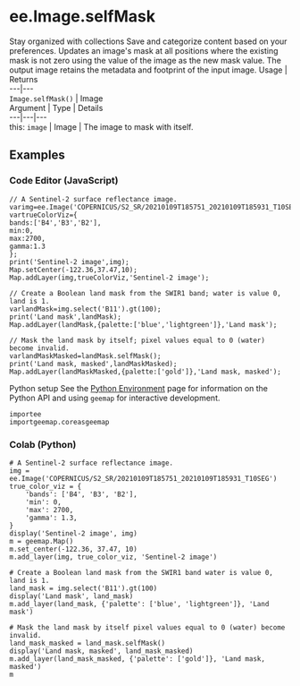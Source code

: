  
#  ee.Image.selfMask
Stay organized with collections  Save and categorize content based on your preferences. 
Updates an image's mask at all positions where the existing mask is not zero using the value of the image as the new mask value. The output image retains the metadata and footprint of the input image. Usage | Returns  
---|---  
`Image.selfMask()` | Image  
Argument | Type | Details  
---|---|---  
this: `image` | Image | The image to mask with itself.  
## Examples
### Code Editor (JavaScript)
```
// A Sentinel-2 surface reflectance image.
varimg=ee.Image('COPERNICUS/S2_SR/20210109T185751_20210109T185931_T10SEG');
vartrueColorViz={
bands:['B4','B3','B2'],
min:0,
max:2700,
gamma:1.3
};
print('Sentinel-2 image',img);
Map.setCenter(-122.36,37.47,10);
Map.addLayer(img,trueColorViz,'Sentinel-2 image');

// Create a Boolean land mask from the SWIR1 band; water is value 0, land is 1.
varlandMask=img.select('B11').gt(100);
print('Land mask',landMask);
Map.addLayer(landMask,{palette:['blue','lightgreen']},'Land mask');

// Mask the land mask by itself; pixel values equal to 0 (water) become invalid.
varlandMaskMasked=landMask.selfMask();
print('Land mask, masked',landMaskMasked);
Map.addLayer(landMaskMasked,{palette:['gold']},'Land mask, masked');
```

Python setup
See the [ Python Environment](https://developers.google.com/earth-engine/guides/python_install) page for information on the Python API and using `geemap` for interactive development.
```
importee
importgeemap.coreasgeemap
```

### Colab (Python)
```
# A Sentinel-2 surface reflectance image.
img = ee.Image('COPERNICUS/S2_SR/20210109T185751_20210109T185931_T10SEG')
true_color_viz = {
    'bands': ['B4', 'B3', 'B2'],
    'min': 0,
    'max': 2700,
    'gamma': 1.3,
}
display('Sentinel-2 image', img)
m = geemap.Map()
m.set_center(-122.36, 37.47, 10)
m.add_layer(img, true_color_viz, 'Sentinel-2 image')

# Create a Boolean land mask from the SWIR1 band water is value 0, land is 1.
land_mask = img.select('B11').gt(100)
display('Land mask', land_mask)
m.add_layer(land_mask, {'palette': ['blue', 'lightgreen']}, 'Land mask')

# Mask the land mask by itself pixel values equal to 0 (water) become invalid.
land_mask_masked = land_mask.selfMask()
display('Land mask, masked', land_mask_masked)
m.add_layer(land_mask_masked, {'palette': ['gold']}, 'Land mask, masked')
m
```

